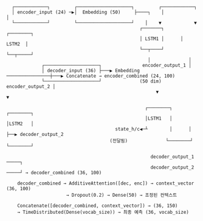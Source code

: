       ┌────────────┐         ┌────────────────────┐         ┌────────────┐
      │ encoder_input (24) ─▶│  Embedding (50)     ├────┐    │            │
      └────────────┘         └────────────────────┘    │    ▼            ▼
                                                     ┌───────┐      ┌────────┐
                                                     │ LSTM1 │      │ LSTM2  │
                                                     └──┬────┘      └──┬─────┘
                                                        │              │
                 ┌────────────────────┐               encoder_output_1 │
                 │ decoder_input (36) ├───▶ Embedding ────────────────┼───▶ Concatenate → encoder_combined (24, 100)
                 └────────────────────┘              (50 dim)        encoder_output_2 │
                                                           ▼                          ▼

                                                       ┌────────┐      ┌────────┐
                                                       │LSTM1   │      │LSTM2   │
                                            state_h/c◀─┴        │      │        ├──▶ decoder_output_2
                                          (전달됨)              └────────┘      └────────┘

                                                         decoder_output_1 ─────┐
                                                         decoder_output_2 ─────┘ → decoder_combined (36, 100)

        decoder_combined → AdditiveAttention([dec, enc]) → context_vector (36, 100)
                          → Dropout(0.2) → Dense(50) → 조정된 컨텍스트

        Concatenate([decoder_combined, context_vector]) → (36, 150)
        → TimeDistributed(Dense(vocab_size)) → 최종 예측 (36, vocab_size)
